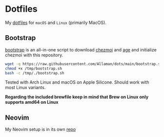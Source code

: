 # Dotfiles

My [dotfiles](https://wiki.archlinux.org/title/Dotfiles) for `macOS` and `Linux` (primarily MacOS).

## Bootstrap

[bootstrap](./bootstrap.sh) is an all-in-one script to download [chezmoi](https://www.chezmoi.io/) and [age](https://github.com/FiloSottile/age) and initialize chezmoi with this repository.

```sh
wget -q https://raw.githubusercontent.com/Allaman/dots/main/bootstrap.sh -O /tmp/bootstrap.sh
chmod +x /tmp/bootstrap.sh
bash -c /tmp/./bootstrap.sh
```

Tested with Arch Linux and macOS on Apple Silicone. Should work with most Linux variants.

**Regarding the included brewfile keep in mind that Brew on Linux only supports amd64 on Linux**

## Neovim

My Neovim setup is in its own [repo](https://github.com/kwanpham2195/nvim)
